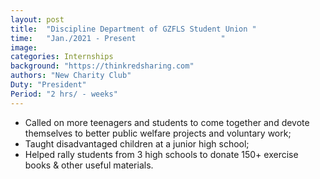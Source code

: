 ```yaml
---
layout: post
title:  "Discipline Department of GZFLS Student Union "
time:   "Jan./2021 - Present                   "
image: 
categories: Internships
background: "https://thinkredsharing.com"
authors: "New Charity Club"
Duty: "President"
Period: "2 hrs/ - weeks"
---
```

- Called on more teenagers and students to come together and devote themselves to better public welfare projects and voluntary work;
- Taught disadvantaged children at a junior high school;
- Helped rally students from 3 high schools to donate 150+ exercise books & other useful materials.